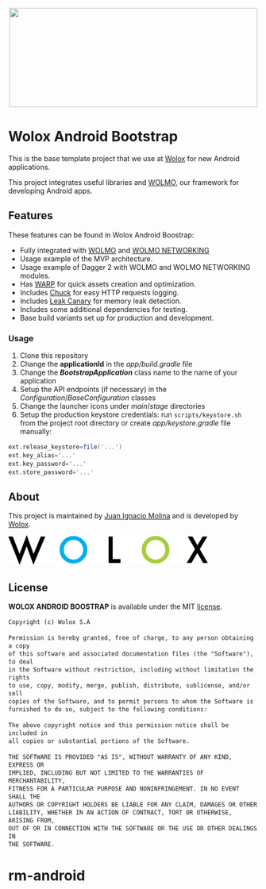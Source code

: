 <p align="center">
  <img height="200px" width="500px" src="https://user-images.githubusercontent.com/4109119/32070030-42060272-ba8b-11e7-8609-469decac7029.png"/>
</p>

# Wolox Android Bootstrap

This is the base template project that we use at [Wolox](https://www.wolox.com.ar/) for new Android applications.

This project integrates useful libraries and [WOLMO](https://github.com/Wolox/wolmo-core-android), our framework for developing
Android apps.


## Features

These features can be found in Wolox Android Boostrap:

* Fully integrated with [WOLMO](https://github.com/Wolox/wolmo-core-android)
and [WOLMO NETWORKING](https://github.com/Wolox/wolmo-networking-android)
* Usage example of the MVP architecture.
* Usage example of Dagger 2 with WOLMO and WOLMO NETWORKING modules.
* Has [WARP](https://github.com/Wolox/warp) for quick assets creation and optimization.
* Includes [Chuck](https://github.com/jgilfelt/chuck) for easy HTTP requests logging.
* Includes [Leak Canary](https://github.com/square/leakcanary) for memory leak detection.
* Includes some additional dependencies for testing.
* Base build variants set up for production and development.

### Usage

1. Clone this repository
2. Change the **applicationId** in the *app/build.gradle* file
3. Change the ***BootstrapApplication*** class name to the name of your application
4. Setup the API endpoints (if necessary) in the *Configuration*/*BaseConfiguration* classes
5. Change the launcher icons under *main*/*stage* directories
6. Setup the production keystore credentials: run `scripts/keystore.sh` from the project root directory or create *app/keystore.gradle* file manually:
```gradle
ext.release_keystore=file('...')
ext.key_alias='...'
ext.key_password='...'
ext.store_password='...'
```

## <a name="topic-about"></a> About

This project is maintained by [Juan Ignacio Molina](https://github.com/juanignaciomolina)
and is developed by [Wolox](http://www.wolox.com.ar).

![Wolox](https://raw.githubusercontent.com/Wolox/press-kit/master/logos/logo_banner.png)

## <a name="topic-license"></a> License

**WOLOX ANDROID BOOSTRAP** is available under the MIT [license](https://raw.githubusercontent.com/Wolox/WoloxAndroidBootstrap/master/LICENSE.md).

    Copyright (c) Wolox S.A

    Permission is hereby granted, free of charge, to any person obtaining a copy
    of this software and associated documentation files (the "Software"), to deal
    in the Software without restriction, including without limitation the rights
    to use, copy, modify, merge, publish, distribute, sublicense, and/or sell
    copies of the Software, and to permit persons to whom the Software is
    furnished to do so, subject to the following conditions:

    The above copyright notice and this permission notice shall be included in
    all copies or substantial portions of the Software.

    THE SOFTWARE IS PROVIDED "AS IS", WITHOUT WARRANTY OF ANY KIND, EXPRESS OR
    IMPLIED, INCLUDING BUT NOT LIMITED TO THE WARRANTIES OF MERCHANTABILITY,
    FITNESS FOR A PARTICULAR PURPOSE AND NONINFRINGEMENT. IN NO EVENT SHALL THE
    AUTHORS OR COPYRIGHT HOLDERS BE LIABLE FOR ANY CLAIM, DAMAGES OR OTHER
    LIABILITY, WHETHER IN AN ACTION OF CONTRACT, TORT OR OTHERWISE, ARISING FROM,
    OUT OF OR IN CONNECTION WITH THE SOFTWARE OR THE USE OR OTHER DEALINGS IN
    THE SOFTWARE.
# rm-android
